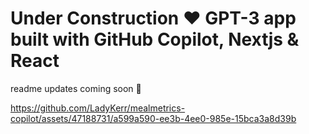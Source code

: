 # Under Construction ♥️ GPT-3 app built with GitHub Copilot, Nextjs & React

readme updates coming soon 🚧

https://github.com/LadyKerr/mealmetrics-copilot/assets/47188731/a599a590-ee3b-4ee0-985e-15bca3a8d39b

